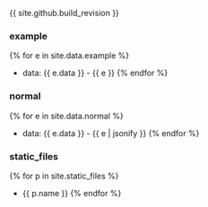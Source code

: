 {{ site.github.build_revision }}

### example

{% for e in site.data.example %}
- data: {{ e.data }} - {{ e }}
{% endfor %}

### normal

{% for e in site.data.normal %}
- data: {{ e.data }} - {{ e | jsonify }}
{% endfor %}

### static_files

{% for p in site.static_files %}
- {{ p.name }}
{% endfor %}
